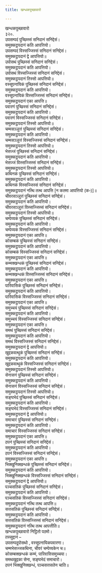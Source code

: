 ```yaml
---
title: खन्धकपुच्छावारो

---
```

खन्धकपुच्छावारो  
३२०.  
उपसम्पदं पुच्छिस्सं सनिदानं सनिद्देसं।  
समुक्कट्ठपदानं कति आपत्तियो।  
उपसम्पदं विस्सज्जिस्सं सनिदानं सनिद्देसं।  
समुक्कट्ठपदानं द्वे आपत्तियो॥  
उपोसथं पुच्छिस्सं सनिदानं सनिद्देसं।  
समुक्कट्ठपदानं कति आपत्तियो।  
उपोसथं विस्सज्जिस्सं सनिदानं सनिद्देसं।  
समुक्कट्ठपदानं तिस्सो आपत्तियो॥  
वस्सूपनायिकं पुच्छिस्सं सनिदानं सनिद्देसं।  
समुक्कट्ठपदानं कति आपत्तियो।  
वस्सूपनायिकं विस्सज्जिस्सं सनिदानं सनिद्देसं।  
समुक्कट्ठपदानं एका आपत्ति॥  
पवारणं पुच्छिस्सं सनिदानं सनिद्देसं।  
समुक्कट्ठपदानं कति आपत्तियो।  
पवारणं विस्सज्जिस्सं सनिदानं सनिद्देसं।  
समुक्कट्ठपदानं तिस्सो आपत्तियो॥  
चम्मसञ्ञुत्तं पुच्छिस्सं सनिदानं सनिद्देसं।  
समुक्कट्ठपदानं कति आपत्तियो।  
चम्मसञ्ञुत्तं विस्सज्जिस्सं सनिदानं सनिद्देसं।  
समुक्कट्ठपदानं तिस्सो आपत्तियो॥  
भेसज्जं पुच्छिस्सं सनिदानं सनिद्देसं।  
समुक्कट्ठपदानं कति आपत्तियो।  
भेसज्जं विस्सज्जिस्सं सनिदानं सनिद्देसं।  
समुक्कट्ठपदानं तिस्सो आपत्तियो॥  
कथिनकं पुच्छिस्सं सनिदानं सनिद्देसं।  
समुक्कट्ठपदानं कति आपत्तियो।  
कथिनकं विस्सज्जिस्सं सनिदानं सनिद्देसं।  
समुक्कट्ठपदानं नत्थि तत्थ आपत्ति [न कतमा आपत्तियो (क॰)]॥  
चीवरसञ्ञुत्तं पुच्छिस्सं सनिदानं सनिद्देसं।  
समुक्कट्ठपदानं कति आपत्तियो।  
चीवरसञ्ञुत्तं विस्सज्जिस्सं सनिदानं सनिद्देसं।  
समुक्कट्ठपदानं तिस्सो आपत्तियो॥  
चम्पेय्यकं पुच्छिस्सं सनिदानं सनिद्देसं।  
समुक्कट्ठपदानं कति आपत्तियो।  
चम्पेय्यकं विस्सज्जिस्सं सनिदानं सनिद्देसं।  
समुक्कट्ठपदानं एका आपत्ति॥  
कोसम्बकं पुच्छिस्सं सनिदानं सनिद्देसं।  
समुक्कट्ठपदानं कति आपत्तियो।  
कोसम्बकं विस्सज्जिस्सं सनिदानं सनिद्देसं।  
समुक्कट्ठपदानं एका आपत्ति॥  
कम्मक्खन्धकं पुच्छिस्सं सनिदानं सनिद्देसं।  
समुक्कट्ठपदानं कति आपत्तियो।  
कम्मक्खन्धकं विस्सज्जिस्सं सनिदानं सनिद्देसं।  
समुक्कट्ठपदानं एका आपत्ति॥  
पारिवासिकं पुच्छिस्सं सनिदानं सनिद्देसं।  
समुक्कट्ठपदानं कति आपत्तियो।  
पारिवासिकं विस्सज्जिस्सं सनिदानं सनिद्देसं।  
समुक्कट्ठपदानं एका आपत्ति॥  
समुच्चयं पुच्छिस्सं सनिदानं सनिद्देसं।  
समुक्कट्ठपदानं कति आपत्तियो।  
समुच्चयं विस्सज्जिस्सं सनिदानं सनिद्देसं।  
समुक्कट्ठपदानं एका आपत्ति॥  
समथं पुच्छिस्सं सनिदानं सनिद्देसं।  
समुक्कट्ठपदानं कति आपत्तियो।  
समथं विस्सज्जिस्सं सनिदानं सनिद्देसं।  
समुक्कट्ठपदानं द्वे आपत्तियो॥  
खुद्दकवत्थुकं पुच्छिस्सं सनिदानं सनिद्देसं।  
समुक्कट्ठपदानं कति आपत्तियो।  
खुद्दकवत्थुकं विस्सज्जिस्सं सनिदानं सनिद्देसं।  
समुक्कट्ठपदानं तिस्सो आपत्तियो॥  
सेनासनं पुच्छिस्सं सनिदानं सनिद्देसं।  
समुक्कट्ठपदानं कति आपत्तियो।  
सेनासनं विस्सज्जिस्सं सनिदानं सनिद्देसं।  
समुक्कट्ठपदानं तिस्सो आपत्तियो॥  
सङ्घभेदं पुच्छिस्सं सनिदानं सनिद्देसं।  
समुक्कट्ठपदानं कति आपत्तियो।  
सङ्घभेदं विस्सज्जिस्सं सनिदानं सनिद्देसं।  
समुक्कट्ठपदानं द्वे आपत्तियो॥  
समाचारं पुच्छिस्सं सनिदानं सनिद्देसं।  
समुक्कट्ठपदानं कति आपत्तियो।  
समाचारं विस्सज्जिस्सं सनिदानं सनिद्देसं।  
समुक्कट्ठपदानं एका आपत्ति॥  
ठपनं पुच्छिस्सं सनिदानं सनिद्देसं।  
समुक्कट्ठपदानं कति आपत्तियो।  
ठपनं विस्सज्जिस्सं सनिदानं सनिद्देसं।  
समुक्कट्ठपदानं एका आपत्ति॥  
भिक्खुनिक्खन्धकं पुच्छिस्सं सनिदानं सनिद्देसं।  
समुक्कट्ठपदानं कति आपत्तियो।  
भिक्खुनिक्खन्धकं विस्सज्जिस्सं सनिदानं सनिद्देसं।  
समुक्कट्ठपदानं द्वे आपत्तियो॥  
पञ्चसतिकं पुच्छिस्सं सनिदानं सनिद्देसं।  
समुक्कट्ठपदानं कति आपत्तियो।  
पञ्चसतिकं विस्सज्जिस्सं सनिदानं सनिद्देसं।  
समुक्कट्ठपदानं नत्थि तत्थ आपत्ति॥  
सत्तसतिकं पुच्छिस्सं सनिदानं सनिद्देसं।  
समुक्कट्ठपदानं कति आपत्तियो।  
सत्तसतिकं विस्सज्जिस्सं सनिदानं सनिद्देसं।  
समुक्कट्ठपदानं नत्थि तत्थ आपत्तीति॥  
खन्धकपुच्छावारो निट्ठितो पठमो।  
तस्सुद्दानं –  
उपसम्पदूपोसथो , वस्सूपनायिकपवारणा।  
चम्मभेसज्जकथिना, चीवरं चम्पेय्यकेन च॥  
कोसम्बक्खन्धकं कम्मं, पारिवासिसमुच्चया।  
समथखुद्दका सेना, सङ्घभेदं समाचारो।  
ठपनं भिक्खुनिक्खन्धं, पञ्चसत्तसतेन चाति॥  